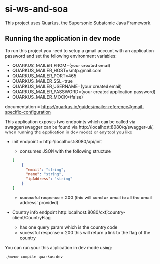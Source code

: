 # si-ws-and-soa

This project uses Quarkus, the Supersonic Subatomic Java Framework.

## Running the application in dev mode

To run this project you need to setup a gmail account with an application password and set the following environment variables:

- QUARKUS_MAILER_FROM=(your created email)
- QUARKUS_MAILER_HOST=smtp.gmail.com
- QUARKUS_MAILER_PORT=465
- QUARKUS_MAILER_SSL=true
- QUARKUS_MAILER_USERNAME=(your created email)
- QUARKUS_MAILER_PASSWORD=(your created application password)
- QUARKUS_MAILER_MOCK=(false)

documentation = https://quarkus.io/guides/mailer-reference#gmail-specific-configuration


This application exposes two endpoints which can be called via swagger(swagger can be found via http://localhost:8080/q/swagger-ui/, when running the application in dev mode) or any tool you like

- init endpoint = http://localhost:8080/api/init 
  - consumes JSON with the following structure
  ```json
  [
      {
        "email": "string",
        "name": "string",
        "ipAddress": "string"
      }
  ]
  ```
  - sucessful response = 200 (this will send an email to all the email address' provided)

- Country info endpoint http:localhost:8080/cxf/country-client/CountryFlag
    - has one query param which is the country code
    - sucessful response = 200 this will return a link to the flag of the country


You can run your this application in dev mode using:
```shell script
./mvnw compile quarkus:dev
```

